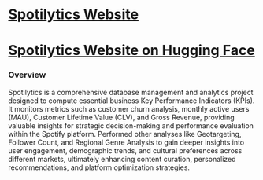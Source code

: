 # [Spotilytics Website](https://spotilyticss.streamlit.app/)

# [Spotilytics Website on Hugging Face](https://huggingface.co/spaces/jayshrivastava/Spotilytics)

### Overview

Spotilytics is a comprehensive database management and analytics project designed to compute essential business Key Performance Indicators (KPIs). It monitors metrics such as customer churn analysis, monthly active users (MAU), Customer Lifetime Value (CLV), and Gross Revenue, providing valuable insights for strategic decision-making and performance evaluation within the Spotify platform. Performed other analyses like Geotargeting, Follower Count, and Regional Genre Analysis to gain deeper insights into user engagement, demographic trends, and cultural preferences across different markets, ultimately enhancing content curation, personalized recommendations, and platform optimization strategies.
